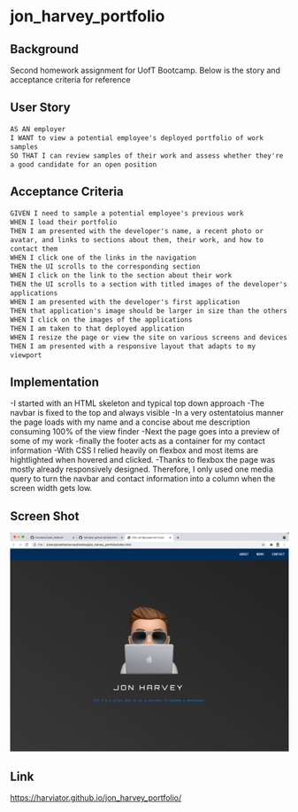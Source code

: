 # jon_harvey_portfolio

## Background

Second homework assignment for UofT Bootcamp.  Below is the story and acceptance criteria for reference

## User Story

```
AS AN employer
I WANT to view a potential employee's deployed portfolio of work samples
SO THAT I can review samples of their work and assess whether they're a good candidate for an open position
```

## Acceptance Criteria

```
GIVEN I need to sample a potential employee's previous work
WHEN I load their portfolio
THEN I am presented with the developer's name, a recent photo or avatar, and links to sections about them, their work, and how to contact them
WHEN I click one of the links in the navigation
THEN the UI scrolls to the corresponding section
WHEN I click on the link to the section about their work
THEN the UI scrolls to a section with titled images of the developer's applications
WHEN I am presented with the developer's first application
THEN that application's image should be larger in size than the others
WHEN I click on the images of the applications
THEN I am taken to that deployed application
WHEN I resize the page or view the site on various screens and devices
THEN I am presented with a responsive layout that adapts to my viewport
```

## Implementation

-I started with an HTML skeleton and typical top down approach
-The navbar is fixed to the top and always visible
-In a very ostentatoius manner the page loads with my name and a concise about me description consuming 100% of the view finder
-Next the page goes into a preview of some of my work
-finally the footer acts as a container for my contact information
-With CSS I relied heavily on flexbox and most items are hightlighted when hovered and clicked.
-Thanks to flexbox the page was mostly already responsively designed.  Therefore, I only used one media query to turn the navbar and contact information into a column when the screen width gets low.

## Screen Shot

![Getting Started](./assets/images/screen_shot.png)

## Link

https://harviator.github.io/jon_harvey_portfolio/